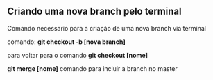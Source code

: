 ## Criando uma nova branch pelo terminal

Comando necessario para a criação de uma nova branch via terminal

comando:
**git checkout -b [nova branch]**

para voltar para o comando 
**git checkout [nome]**

**git merge [nome]**
comando para incluir a branch no master